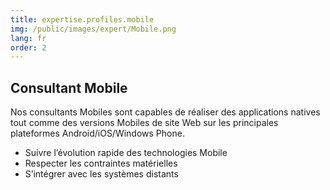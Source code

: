 ```yaml
---
title: expertise.profiles.mobile
img: /public/images/expert/Mobile.png
lang: fr
order: 2
---
```


## Consultant Mobile

Nos consultants Mobiles sont capables de réaliser des applications natives tout comme des versions Mobiles de site Web sur les principales plateformes Android/iOS/Windows Phone.

* Suivre l’évolution rapide des technologies Mobile
* Respecter les contraintes matérielles
* S’intégrer avec les systèmes distants
